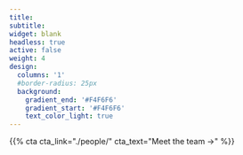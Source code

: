 ```yaml
---
title:
subtitle:
widget: blank
headless: true
active: false 
weight: 4
design:
  columns: '1'
  #border-radius: 25px
  background:
    gradient_end: '#F4F6F6'
    gradient_start: '#F4F6F6'
    text_color_light: true
---
```


{{% cta cta_link="./people/" cta_text="Meet the team →" %}}
